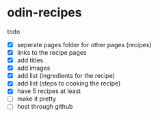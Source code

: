# odin-recipes
todo
- [x] seperate pages folder for other pages (recipes)
- [x] links to the recipe pages
- [x] add titles
- [x] add images
- [x] add list (ingredients for the recipe)
- [x] add list (steps to cooking the recipe)
- [x] have 5 recipes at least
- [ ] make it pretty
- [ ] host through github
